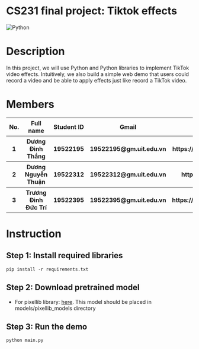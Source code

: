 # CS231 final project: Tiktok effects
![Python](https://img.shields.io/badge/python-3.9-blue)
# Description
In this project, we will use Python and Python libraries to implement TikTok video effects. Intuitively, we also build a simple web demo that users could record a video and be able to apply effects just like record a TikTok video.
# Members

<table>
  <tr>
    <th>No.</th>
    <th>Full name</th>
    <th>Student ID</th>
    <th>Gmail</th>
    <th>Github</th>
  </tr>
  <tr>
    <th>1</th>
    <th>Dương Đình Thắng</th>
    <th>19522195</th>
    <th>19522195@gm.uit.edu.vn</th>
    <th>https://github.com/ThangDuong59</th>
  </tr>
  <tr>
    <th>2</th>
    <th>Dương Nguyễn Thuận</th>
    <th>19522312</th>
    <th>19522312@gm.uit.edu.vn</th>
    <th>https://github.com/DNThuan</th>
  </tr>
   <tr>
    <th>3</th>
    <th>Trương Đình Đức Trí</th>
    <th>19522395</th>
    <th>19522395@gm.uit.edu.vn</th>
    <th>https://github.com/TruongDinhDTri</th>
  </tr>
</table>

# Instruction
## Step 1: Install required libraries  
```
pip install -r requirements.txt
```
## Step 2: Download pretrained model
* For pixellib library: [here](https://github.com/ayoolaolafenwa/PixelLib/releases/download/1.1/xception_pascalvoc.pb). This model should be placed in models/pixellib_models directory
## Step 3: Run the demo
```
python main.py
```
